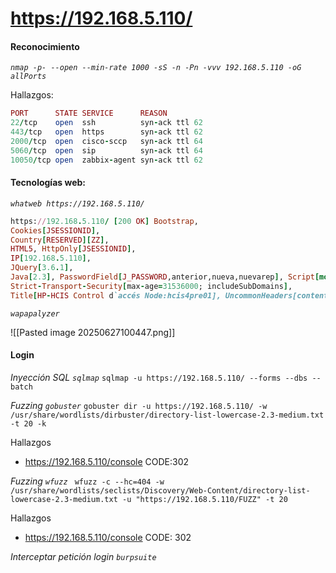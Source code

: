 # https://192.168.5.110/

#### Reconocimiento 
*`nmap -p- --open --min-rate 1000 -sS -n -Pn -vvv 192.168.5.110 -oG allPorts`*

Hallazgos:
```ruby
PORT      STATE SERVICE      REASON
22/tcp    open  ssh          syn-ack ttl 62
443/tcp   open  https        syn-ack ttl 62
2000/tcp  open  cisco-sccp   syn-ack ttl 64
5060/tcp  open  sip          syn-ack ttl 64
10050/tcp open  zabbix-agent syn-ack ttl 62
```

#### Tecnologías web:
*`whatweb https://192.168.5.110/`*

```ruby
https://192.168.5.110/ [200 OK] Bootstrap, 
Cookies[JSESSIONID], 
Country[RESERVED][ZZ], 
HTML5, HttpOnly[JSESSIONID], 
IP[192.168.5.110], 
JQuery[3.6.1], 
Java[2.3], PasswordField[J_PASSWORD,anterior,nueva,nuevarep], Script[module,text/javascript], 
Strict-Transport-Security[max-age=31536000; includeSubDomains], 
Title[HP-HCIS Control d`accés Node:hcis4pre01], UncommonHeaders[content-security-policy-report-only], X-Frame-Options[SAMEORIGIN], X-Powered-By[JSP/2.3], X-XSS-Protection[1; mode=block]

```

*`wapapalyzer`*

![[Pasted image 20250627100447.png]]

#### Login
*Inyección SQL `sqlmap`*
`sqlmap -u https://192.168.5.110/ --forms --dbs --batch`

*Fuzzing `gobuster`*
`gobuster dir -u https://192.168.5.110/ -w /usr/share/wordlists/dirbuster/directory-list-lowercase-2.3-medium.txt -t 20 -k`

Hallazgos
- https://192.168.5.110/console  CODE:302

*Fuzzing `wfuzz`*
` wfuzz -c --hc=404 -w /usr/share/wordlists/seclists/Discovery/Web-Content/directory-list-lowercase-2.3-medium.txt -u "https://192.168.5.110/FUZZ" -t 20`

Hallazgos
- https://192.168.5.110/console  CODE: 302

*Interceptar petición login `burpsuite`*
